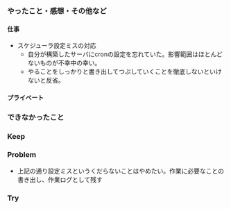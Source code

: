 ### やったこと・感想・その他など

#### 仕事

- スケジューラ設定ミスの対応
  - 自分が構築したサーバにcronの設定を忘れていた。影響範囲はほとんどないものが不幸中の幸い。
  - やることをしっかりと書き出してつぶしていくことを徹底しないといけないと反省。

#### プライベート


### できなかったこと


### Keep



### Problem 

- 上記の通り設定ミスというくだらないことはやめたい。作業に必要なことの書き出し、作業ログとして残す


### Try


